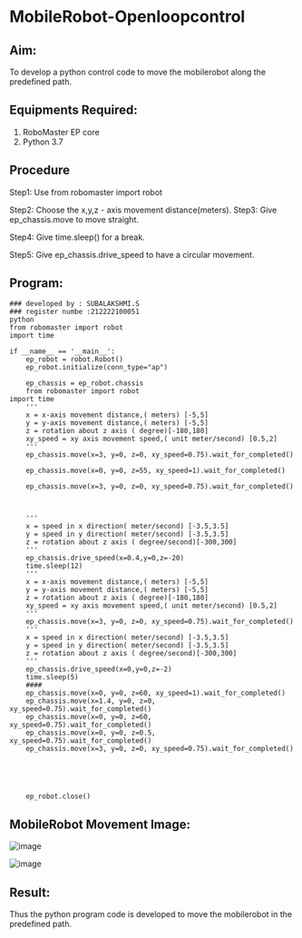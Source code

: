 # MobileRobot-Openloopcontrol
## Aim:

To develop a python control code to move the mobilerobot along the predefined path.

## Equipments Required:
1. RoboMaster EP core
2. Python 3.7

## Procedure

Step1:
Use from robomaster import robot 

Step2: 
Choose the x,y,z - axis movement distance(meters).
Step3:
Give ep_chassis.move to move straight.

Step4:
Give time.sleep() for a break.

Step5:
Give ep_chassis.drive_speed to have a circular movement.
## Program:
```
### developed by : SUBALAKSHMI.S
### register numbe :212222100051
python
from robomaster import robot
import time

if __name__ == '__main__':
    ep_robot = robot.Robot()
    ep_robot.initialize(conn_type="ap")

    ep_chassis = ep_robot.chassis
    from robomaster import robot
import time
    '''
    x = x-axis movement distance,( meters) [-5,5]
    y = y-axis movement distance,( meters) [-5,5]
    z = rotation about z axis ( degree)[-180,180]
    xy_speed = xy axis movement speed,( unit meter/second) [0.5,2]
    '''
    ep_chassis.move(x=3, y=0, z=0, xy_speed=0.75).wait_for_completed()

    ep_chassis.move(x=0, y=0, z=55, xy_speed=1).wait_for_completed()

    ep_chassis.move(x=3, y=0, z=0, xy_speed=0.75).wait_for_completed()



    '''
    x = speed in x direction( meter/second) [-3.5,3.5]
    y = speed in y direction( meter/second) [-3.5,3.5]
    z = rotation about z axis ( degree/second)[-300,300]
    '''
    ep_chassis.drive_speed(x=0.4,y=0,z=-20)
    time.sleep(12)
    '''
    x = x-axis movement distance,( meters) [-5,5]
    y = y-axis movement distance,( meters) [-5,5]
    z = rotation about z axis ( degree)[-180,180]
    xy_speed = xy axis movement speed,( unit meter/second) [0.5,2]
    '''
    ep_chassis.move(x=3, y=0, z=0, xy_speed=0.75).wait_for_completed()
    '''
    x = speed in x direction( meter/second) [-3.5,3.5]
    y = speed in y direction( meter/second) [-3.5,3.5]
    z = rotation about z axis ( degree/second)[-300,300]
    '''
    ep_chassis.drive_speed(x=0,y=0,z=-2)
    time.sleep(5)
    ####
    ep_chassis.move(x=0, y=0, z=60, xy_speed=1).wait_for_completed()
    ep_chassis.move(x=1.4, y=0, z=0, xy_speed=0.75).wait_for_completed()
    ep_chassis.move(x=0, y=0, z=60, xy_speed=0.75).wait_for_completed()
    ep_chassis.move(x=0, y=0, z=0.5, xy_speed=0.75).wait_for_completed()
    ep_chassis.move(x=3, y=0, z=0, xy_speed=0.75).wait_for_completed()

    


    
    ep_robot.close()
```

## MobileRobot Movement Image:

![image](https://github.com/Subalakshmisuresh/mobilerobot-openloopcontrol/assets/121957896/64ce8020-4501-4442-93ef-69adb0cb072d)

![image](https://github.com/Subalakshmisuresh/mobilerobot-openloopcontrol/assets/121957896/db446af8-de99-4d4d-b52d-c22144c3f6c4)




## Result:
Thus the python program code is developed to move the mobilerobot in the predefined path.


